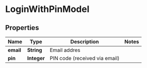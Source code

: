 
# LoginWithPinModel

## Properties
Name | Type | Description | Notes
------------ | ------------- | ------------- | -------------
**email** | **String** | Email addres | 
**pin** | **Integer** | PIN code (received via email) | 




